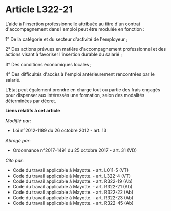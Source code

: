 # Article L322-21

L'aide à l'insertion professionnelle attribuée au titre d'un contrat d'accompagnement dans l'emploi peut être modulée en
fonction : 

1° De la catégorie et du secteur d'activité de l'employeur ; 

2° Des actions prévues en matière d'accompagnement professionnel et des actions visant à favoriser l'insertion durable du
salarié ; 

3° Des conditions économiques locales ; 

4° Des difficultés d'accès à l'emploi antérieurement rencontrées par le salarié. 

L'Etat peut également prendre en charge tout ou partie des frais engagés pour dispenser aux intéressés une formation, selon
des modalités déterminées par décret.

**Liens relatifs à cet article**

_Modifié par_:

  - Loi n°2012-1189 du 26 octobre 2012 - art. 13

_Abrogé par_:

  - Ordonnance n°2017-1491 du 25 octobre 2017 - art. 31 (VD)

_Cité par_:

  - Code du travail applicable à Mayotte. - art. L011-5 (VT)
  - Code du travail applicable à Mayotte. - art. L322-4 (VT)
  - Code du travail applicable à Mayotte. - art. R322-19 (Ab)
  - Code du travail applicable à Mayotte. - art. R322-21 (Ab)
  - Code du travail applicable à Mayotte. - art. R322-22 (Ab)
  - Code du travail applicable à Mayotte. - art. R322-23 (Ab)
  - Code du travail applicable à Mayotte. - art. R322-45 (Ab)
